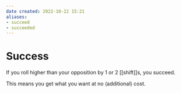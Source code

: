 ```yaml
---
date created: 2022-10-22 15:21
aliases:
- succeed
- succeeded
---
```


# Success

If you roll higher than your opposition by 1 or 2 [[shift]]s, you succeed.

This means you get what you want at no (additional) cost.
